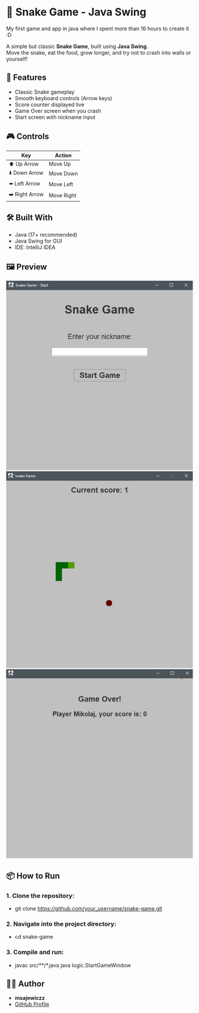 # 🐍 Snake Game - Java Swing 

My first game and app in java where I spent more than 16 hours to create it :D

A simple but classic **Snake Game**, built using **Java Swing**.  
Move the snake, eat the food, grow longer, and try not to crash into walls or yourself!



## 🚀 Features
- Classic Snake gameplay
- Smooth keyboard controls (Arrow keys)
- Score counter displayed live
- Game Over screen when you crash
- Start screen with nickname input



## 🎮 Controls

| Key          | Action     |
|--------------|-------------|
| ⬆️ Up Arrow   | Move Up     |
| ⬇️ Down Arrow | Move Down   |
| ⬅️ Left Arrow | Move Left   |
| ➡️ Right Arrow| Move Right  |



## 🛠️ Built With
- Java (17+ recommended)
- Java Swing for GUI
- IDE: IntelliJ IDEA

## 🖼️ Preview

![Start Screen](assets/start_game_view.png)
![Game Board](assets/game.png)
![Game Over Screen](assets/game-over-screen.png)

## 📦 How to Run

### 1. Clone the repository:
- git clone https://github.com/your_username/snake-game.git
### 2. Navigate into the project directory:
- cd snake-game
### 3.  Compile and run:
- javac src/**/*.java java logic.StartGameWindow


## 🧑‍💻 Author
- **msajewiczz** 
- [GitHub Profile](https://github.com/mSajewiczz)
